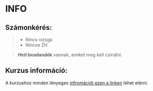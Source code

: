 # INFO

## Számonkérés:

> - Nincs vizsga
> - Nincse ZH

> ***Heti* beadandók** vannak, amiket meg kell csinálni.

## Kurzus információ:

A kurzushoz minden lényeges [infromációt ezen a linken](https://drive.google.com/file/d/1GwsDnaMV4wWPJMCdGBK4zlzUvRW3xqjD/view?pli=1) lehet elérni.


